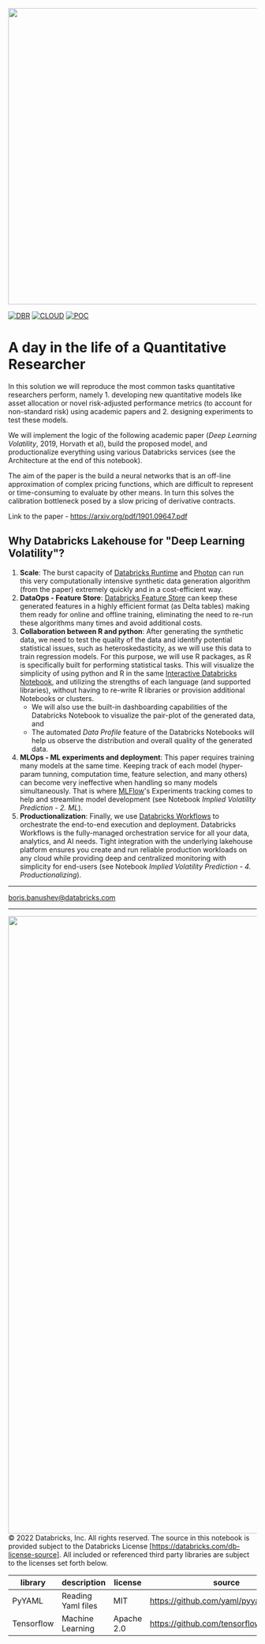 <img src=https://d1r5llqwmkrl74.cloudfront.net/notebooks/fsi/fs-lakehouse-logo-transparent.png width="600px">

[![DBR](https://img.shields.io/badge/DBR-10.4ML-red?logo=databricks&style=for-the-badge)](https://docs.databricks.com/release-notes/runtime/10.4ml.html)
[![CLOUD](https://img.shields.io/badge/CLOUD-ALL-blue?logo=googlecloud&style=for-the-badge)](https://cloud.google.com/databricks)
[![POC](https://img.shields.io/badge/POC-10_days-green?style=for-the-badge)](https://databricks.com/try-databricks)

# A day in the life of a Quantitative Researcher

In this solution we will reproduce the most common tasks quantitative researchers perform, namely 1. developing new quantitative models like asset allocation or novel risk-adjusted performance metrics (to account for non-standard risk) using academic papers and 2. designing experiments to test these models.

We will implement the logic of the following academic paper (_Deep Learning Volatility_, 2019, Horvath et al), build the proposed model, and productionalize everything using various Databricks services (see the Architecture at the end of this notebook).

The aim of the paper is the build a neural networks that is an off-line approximation of complex pricing functions, which are difficult to represent or time-consuming to evaluate by other means. In turn this solves the calibration bottleneck posed by a slow pricing of derivative contracts.

Link to the paper - https://arxiv.org/pdf/1901.09647.pdf

## Why Databricks Lakehouse for "Deep Learning Volatility"?

1. **Scale**: The burst capacity of [Databricks Runtime](https://docs.databricks.com/runtime/mlruntime.html) and [Photon](https://www.databricks.com/product/photon) can run this very computationally intensive synthetic data generation algorithm (from the paper) extremely quickly and in a cost-efficient way.
2. **DataOps - Feature Store**: [Databricks Feature Store](https://databricks.com/blog/2022/04/29/announcing-general-availability-of-databricks-feature-store.html) can keep these generated features in a highly efficient format (as Delta tables) making them ready for online and offline training, eliminating the need to re-run these algorithms many times and avoid additional costs.
3. **Collaboration between R and python**: After generating the synthetic data, we need to test the quality of the data and identify potential statistical issues, such as heteroskedasticity, as we will use this data to train regression models. For this purpose, we will use R packages, as R is specifically built for performing statistical tasks. This will visualize the simplicity of using python and R in the same [Interactive Databricks Notebook](https://databricks.com/product/collaborative-notebooks), and utilizing the strengths of each language (and supported libraries), without having to re-write R libraries or provision additional Notebooks or clusters.
    - We will also use the built-in dashboarding capabilities of the Databricks Notebook to visualize the pair-plot of the generated data, and
    - The automated *Data Profile* feature of the Databricks Notebooks will help us observe the distribution and overall quality of the generated data.
4. **MLOps - ML experiments and deployment**: This paper requires training many models at the same time. Keeping track of each model (hyper-param tunning, computation time, feature selection, and many others) can become very ineffective when handling so many models simultaneously. That is where [MLFlow](https://databricks.com/product/managed-mlflow)'s Experiments tracking comes to help and streamline model development (see Notebook *Implied Volatility Prediction - 2. ML*).
5. **Productionalization**: Finally, we use [Databricks Workflows](https://databricks.com/blog/2022/05/10/introducing-databricks-workflows.html) to orchestrate the end-to-end execution and deployment. Databricks Workflows is the fully-managed orchestration service for all your data, analytics, and AI needs. Tight integration with the underlying lakehouse platform ensures you create and run reliable production workloads on any cloud while providing deep and centralized monitoring with simplicity for end-users (see Notebook *Implied Volatility Prediction - 4. Productionalizing*).


___
<boris.banushev@databricks.com>

___


<img src='https://bbb-databricks-demo-assets.s3.amazonaws.com/IV_arch.png' style="float: left" width="1250px" />

___

&copy; 2022 Databricks, Inc. All rights reserved. The source in this notebook is provided subject to the Databricks License [https://databricks.com/db-license-source].  All included or referenced third party libraries are subject to the licenses set forth below.

| library                                | description             | license    | source                                              |
|----------------------------------------|-------------------------|------------|-----------------------------------------------------|
| PyYAML                                 | Reading Yaml files      | MIT        | https://github.com/yaml/pyyaml                      |
| Tensorflow                             | Machine Learning        | Apache 2.0 | https://github.com/tensorflow/tensorflow            |